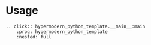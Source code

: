 # Usage

```{eval-rst}
.. click:: hypermodern_python_template.__main__:main
    :prog: hypermodern_python_template
    :nested: full
```
